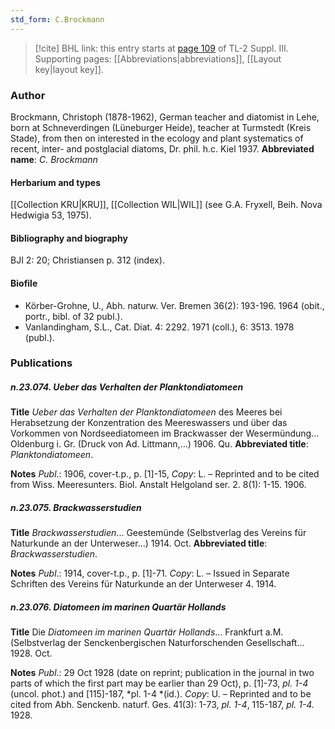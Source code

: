 ```yaml
---
std_form: C.Brockmann
---
```


> [!cite] BHL link: this entry starts at [page 109](https://www.biodiversitylibrary.org/page/33266416) of TL-2 Suppl. III.
> Supporting pages: [[Abbreviations|abbreviations]], [[Layout key|layout key]].

### Author

Brockmann, Christoph (1878-1962), German teacher and diatomist in Lehe, born at Schneverdingen (Lüneburger Heide), teacher at Turmstedt (Kreis Stade), from then on interested in the ecology and plant systematics of recent, inter- and postglacial diatoms, Dr. phil. h.c. Kiel 1937. 
**Abbreviated name**: *C. Brockmann*

#### Herbarium and types

[[Collection KRU|KRU]], [[Collection WIL|WIL]] (see G.A. Fryxell, Beih. Nova Hedwigia 53, 1975).

#### Bibliography and biography

BJI 2: 20; Christiansen p. 312 (index).

#### Biofile

- Körber-Grohne, U., Abh. naturw. Ver. Bremen 36(2): 193-196. 1964 (obit., portr., bibl. of 32 publ.).
- Vanlandingham, S.L., Cat. Diat. 4: 2292. 1971 (coll.), 6: 3513. 1978 (publ.).

### Publications

##### n.23.074. Ueber das Verhalten der Planktondiatomeen

**Title**
*Ueber das Verhalten der Planktondiatomeen* des Meeres bei Herabsetzung der Konzentration des Meereswassers und über das Vorkommen von Nordseediatomeen im Brackwasser der Wesermündung... Oldenburg i. Gr. (Druck von Ad. Littmann,...) 1906. Qu.
**Abbreviated title**: *Planktondiatomeen*.

**Notes**
*Publ*.: 1906, cover-t.p., p. \[1\]-15, *Copy*: L. – Reprinted and to be cited from Wiss. Meeresunters. Biol. Anstalt Helgoland ser. 2. 8(1): 1-15. 1906.

##### n.23.075. Brackwasserstudien

**Title**
*Brackwasserstudien*... Geestemünde (Selbstverlag des Vereins für Naturkunde an der Unterweser...) 1914. Oct.
**Abbreviated title**: *Brackwasserstudien*.

**Notes**
*Publ*.: 1914, cover-t.p., p. \[1\]-71. *Copy*: L. – Issued in Separate Schriften des Vereins für Naturkunde an der Unterweser 4. 1914.

##### n.23.076. Diatomeen im marinen Quartär Hollands

**Title**
Die *Diatomeen im marinen Quartär Hollands*... Frankfurt a.M. (Selbstverlag der Senckenbergischen Naturforschenden Gesellschaft... 1928. Oct.

**Notes**
*Publ*.: 29 Oct 1928 (date on reprint; publication in the journal in two parts of which the first part may be earlier than 29 Oct), p. \[1\]-73, *pl. 1-4* (uncol. phot.) and \[115\]-187, *pl. 1-4 *(id.). *Copy*: U. – Reprinted and to be cited from Abh. Senckenb. naturf. Ges. 41(3): 1-73, *pl. 1-4*, 115-187, *pl. 1-4.* 1928.

